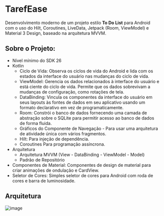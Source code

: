 # TarefEase
<p>Desenvolvimento moderno de um projeto estilo <b>To Do List</b> para Android com o uso do Hilt, Coroutines, LiveData, Jetpack (Room, ViewModel) e Material 3 Design, baseado na arquitetura MVVM.</p>

## Sobre o Projeto:

- Nível mínimo do SDK 26
- Kotlin
  - Ciclo de Vida: Observa os ciclos de vida do Android e lida com os estados da interface do usuário nas mudanças do ciclo de vida.
  - ViewModel: Gerencia os dados relacionados à interface do usuário e está ciente do ciclo de vida. Permite que os dados sobrevivam a mudanças de configuração, como rotações de tela.
  - DataBinding: Vincula os componentes da interface do usuário em seus layouts às fontes de dados em seu aplicativo usando um formato declarativo em vez de programaticamente.
  - Room: Constrói o banco de dados fornecendo uma camada de abstração sobre o SQLite para permitir acesso ao banco de dados de forma fluida.
  - Gráficos do Componente de Navegação - Para usar uma arquitetura de atividade única com vários fragmentos.
  - Hilt: Para injeção de dependência.
  - Coroutines Para programação assíncrona.
- Arquitetura
  - Arquitetura MVVM (View - DataBinding - ViewModel - Model)
  - Padrão de Repositório
- Componentes de Material: Componentes de design de material para criar animações de ondulação e CardView.
- Seletor de Cores: Simples seletor de cores para Android com roda de cores e barra de luminosidade.

## Arquitetura

![image](https://github.com/raquelsantoss/Programacao-de-App/assets/80298086/17c40a55-963e-4d7b-b13b-5ec3adb883e1)

